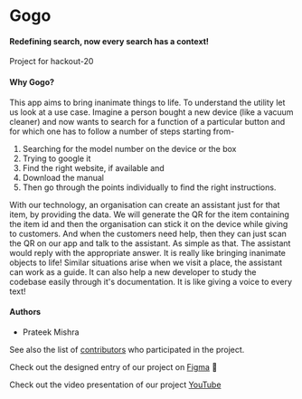 # Gogo
#### Redefining search, now every search has a context!
Project for hackout-20

#### Why Gogo?
This app aims to bring inanimate things to life. To understand the utility let us look at a use case. Imagine a person bought a new device (like a vacuum cleaner) and now wants to search for a function of a particular button and for which one has to follow a number of steps starting from-
1. Searching for the model number on the device or the box
2. Trying to google it
3. Find the right website, if available and
4. Download the manual
5. Then go through the points individually to find the right instructions.

With our technology, an organisation can create an assistant just for that item, by providing the data.
We will generate the QR for the item containing the item id and then the organisation can stick it on the device while giving to customers. And when the customers need help, then they can just scan the QR on our app and talk to the assistant. As simple as that.
The assistant would reply with the appropriate answer.
It is really like bringing inanimate objects to life! Similar situations arise when we visit a place, the assistant can work as a guide. It can also help a new developer to study the codebase easily through it's documentation. It is like giving a voice to every text!

#### Authors

* Prateek Mishra

See also the list of [contributors](https://github.com/MiKinshu/Gogo/graphs/contributors) who participated in the project.

Check out the designed entry of our project on [Figma](https://www.figma.com/file/PJh6dyNK2T9Wau9k1xHXOg/Gogo?node-id=3%3A3) :tada:

Check out the video presentation of our project [YouTube](https://www.youtube.com/watch?v=XWp59RgBb0c)
